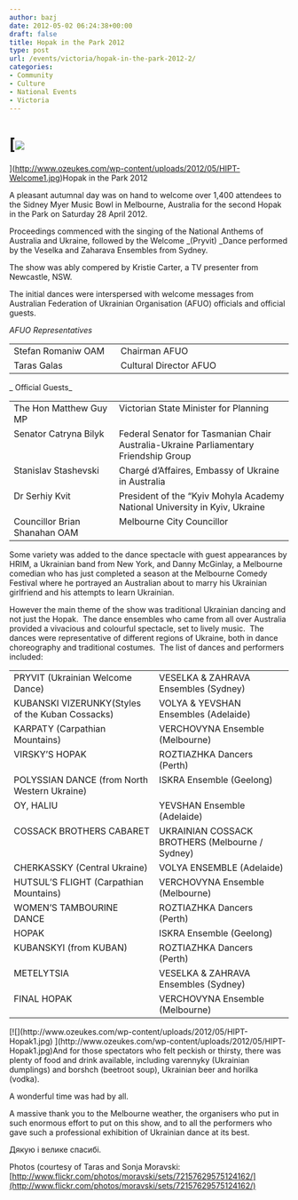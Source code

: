 ```yaml
---
author: bazj
date: 2012-05-02 06:24:38+00:00
draft: false
title: Hopak in the Park 2012
type: post
url: /events/victoria/hopak-in-the-park-2012-2/
categories:
- Community
- Culture
- National Events
- Victoria
---
```


# [![](http://www.ozeukes.com/wp-content/uploads/2012/05/HIPT-Welcome1.jpg)
](http://www.ozeukes.com/wp-content/uploads/2012/05/HIPT-Welcome1.jpg)Hopak in the Park 2012




A pleasant autumnal day was on hand to welcome over 1,400 attendees to the Sidney Myer Music Bowl in Melbourne, Australia for the second Hopak in the Park on Saturday 28 April 2012.

Proceedings commenced with the singing of the National Anthems of Australia and Ukraine, followed by the Welcome _(Pryvit) _Dance performed by the Veselka and Zaharava Ensembles from Sydney.

The show was ably compered by Kristie Carter, a TV presenter from Newcastle, NSW.

The initial dances were interspersed with welcome messages from Australian Federation of Ukrainian Organisation (AFUO) officials and official guests.



_AFUO Representatives_
<table cellpadding="0" cellspacing="0" border="0" >
<tbody >
<tr >

<td width="257" valign="top" >Stefan Romaniw OAM
</td>

<td width="461" valign="top" >Chairman AFUO
</td>
</tr>
<tr >

<td width="257" valign="top" >Taras Galas
</td>

<td width="461" valign="top" >Cultural Director AFUO
</td>
</tr>
</tbody>
</table>
_ Official Guests_
<table cellpadding="0" cellspacing="0" border="0" >
<tbody >
<tr >

<td width="257" valign="top" >The Hon Matthew Guy MP
</td>

<td width="473" valign="top" >Victorian State Minister for Planning
</td>
</tr>
<tr >

<td width="257" valign="top" >Senator Catryna Bilyk
</td>

<td width="473" valign="top" >Federal Senator for Tasmanian
Chair Australia-Ukraine Parliamentary Friendship Group
</td>
</tr>
<tr >

<td width="257" valign="top" >Stanislav Stashevski
</td>

<td width="473" valign="top" >Chargé d’Affaires, Embassy of Ukraine in Australia
</td>
</tr>
<tr >

<td width="257" valign="top" >Dr Serhiy Kvit
</td>

<td width="473" valign="top" >President of the “Kyiv Mohyla Academy National University in Kyiv, Ukraine
</td>
</tr>
<tr >

<td width="257" valign="top" >Councillor Brian Shanahan OAM
</td>

<td width="473" valign="top" >Melbourne City Councillor
</td>
</tr>
</tbody>
</table>


Some variety was added to the dance spectacle with guest appearances by HRIM, a Ukrainian band from New York, and Danny McGinlay, a Melbourne comedian who has just completed a season at the Melbourne Comedy Festival where he portrayed an Australian about to marry his Ukrainian girlfriend and his attempts to learn Ukrainian.

However the main theme of the show was traditional Ukrainian dancing and not just the Hopak.  The dance ensembles who came from all over Australia provided a vivacious and colourful spectacle, set to lively music.  The dances were representative of different regions of Ukraine, both in dance choreography and traditional costumes.  The list of dances and performers included:
<table cellpadding="0" cellspacing="0" border="0" >
<tbody >
<tr >

<td width="340" valign="top" >PRYVIT (Ukrainian Welcome Dance)
</td>

<td width="331" valign="top" >VESELKA & ZAHRAVA Ensembles (Sydney)
</td>
</tr>
<tr >

<td width="340" valign="top" >KUBANSKI VIZERUNKY(Styles of the Kuban Cossacks)
</td>

<td width="331" valign="top" >VOLYA & YEVSHAN Ensembles (Adelaide)
</td>
</tr>
<tr >

<td width="340" valign="top" >KARPATY (Carpathian Mountains)
</td>

<td width="331" valign="top" >VERCHOVYNA Ensemble (Melbourne)
</td>
</tr>
<tr >

<td width="340" valign="top" >VIRSKY’S HOPAK
</td>

<td width="331" valign="top" >ROZTIAZHKA Dancers (Perth)
</td>
</tr>
<tr >

<td width="340" valign="top" >POLYSSIAN DANCE (from North Western Ukraine)
</td>

<td width="331" valign="top" >ISKRA Ensemble (Geelong)
</td>
</tr>
<tr >

<td width="340" valign="top" >OY, HALIU
</td>

<td width="331" valign="top" >YEVSHAN Ensemble (Adelaide)
</td>
</tr>
<tr >

<td width="340" valign="top" >COSSACK BROTHERS CABARET
</td>

<td width="331" valign="top" >UKRAINIAN COSSACK BROTHERS (Melbourne / Sydney)
</td>
</tr>
<tr >

<td width="340" valign="top" >CHERKASSKY (Central Ukraine)
</td>

<td width="331" valign="top" >VOLYA ENSEMBLE (Adelaide)
</td>
</tr>
<tr >

<td width="340" valign="top" >HUTSUL’S FLIGHT (Carpathian Mountains)
</td>

<td width="331" valign="top" >VERCHOVYNA Ensemble (Melbourne)
</td>
</tr>
<tr >

<td width="340" valign="top" >WOMEN’S TAMBOURINE DANCE
</td>

<td width="331" valign="top" >ROZTIAZHKA Dancers (Perth)
</td>
</tr>
<tr >

<td width="340" valign="top" >HOPAK
</td>

<td width="331" valign="top" >ISKRA Ensemble (Geelong)
</td>
</tr>
<tr >

<td width="340" valign="top" >KUBANSKYI (from KUBAN)
</td>

<td width="331" valign="top" >ROZTIAZHKA Dancers (Perth)
</td>
</tr>
<tr >

<td width="340" valign="top" >METELYTSIA
</td>

<td width="331" valign="top" >VESELKA & ZAHRAVA Ensembles (Sydney)
</td>
</tr>
<tr >

<td width="340" valign="top" >FINAL HOPAK
</td>

<td width="331" valign="top" >VERCHOVYNA Ensemble (Melbourne)
</td>
</tr>
</tbody>
</table>
[![](http://www.ozeukes.com/wp-content/uploads/2012/05/HIPT-Hopak1.jpg)
](http://www.ozeukes.com/wp-content/uploads/2012/05/HIPT-Hopak1.jpg)And for those spectators who felt peckish or thirsty, there was plenty of food and drink available, including varennyky (Ukrainian dumplings) and borshch (beetroot soup), Ukrainian beer and horilka (vodka).

A wonderful time was had by all.

A massive thank you to the Melbourne weather, the organisers who put in such enormous effort to put on this show, and to all the performers who gave such a professional exhibition of Ukrainian dance at its best.

Дякую і велике спасибі.

Photos (courtesy of Taras and Sonja Moravski:  [http://www.flickr.com/photos/moravski/sets/72157629575124162/](http://www.flickr.com/photos/moravski/sets/72157629575124162/)

